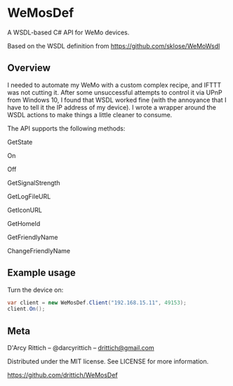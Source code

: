 # WeMosDef
A WSDL-based C# API for WeMo devices.

Based on the WSDL definition from https://github.com/sklose/WeMoWsdl

## Overview

I needed to automate my WeMo with a custom complex recipe, and IFTTT was not cutting it. After some unsuccessful attempts to control it via UPnP from Windows 10, I found that WSDL worked fine (with the annoyance that I have to tell it the IP address of my device). I wrote a wrapper around the WSDL actions to make things a little cleaner to consume.

The API supports the following methods:

GetState

On 

Off

GetSignalStrength

GetLogFileURL

GetIconURL

GetHomeId

GetFriendlyName

ChangeFriendlyName

## Example usage

Turn the device on:

```c#
var client = new WeMosDef.Client("192.168.15.11", 49153);
client.On();
```

## Meta

D'Arcy Rittich – @darcyrittich – drittich@gmail.com

Distributed under the MIT license. See LICENSE for more information.

https://github.com/drittich/WeMosDef
